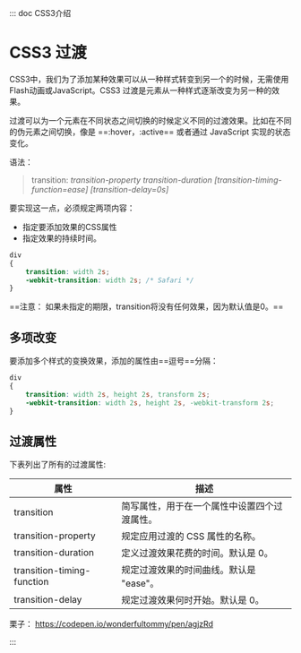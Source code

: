 ::: doc CSS3介绍

# CSS3 过渡

CSS3中，我们为了添加某种效果可以从一种样式转变到另一个的时候，无需使用Flash动画或JavaScript。CSS3 过渡是元素从一种样式逐渐改变为另一种的效果。

过渡可以为一个元素在不同状态之间切换的时候定义不同的过渡效果。比如在不同的伪元素之间切换，像是 ==:hover，:active== 或者通过 JavaScript 实现的状态变化。

语法：

> transition: *transition-property transition-duration [transition-timing-function=ease] [transition-delay=0s]*

要实现这一点，必须规定两项内容：

- 指定要添加效果的CSS属性
- 指定效果的持续时间。

```css
div
{
    transition: width 2s;
    -webkit-transition: width 2s; /* Safari */
}
```

==注意： 如果未指定的期限，transition将没有任何效果，因为默认值是0。==

## 多项改变
要添加多个样式的变换效果，添加的属性由==逗号==分隔：

```css
div
{
    transition: width 2s, height 2s, transform 2s;
    -webkit-transition: width 2s, height 2s, -webkit-transform 2s;
}
```

## 过渡属性
下表列出了所有的过渡属性:

|属性| 描述 |
|--- | -----|
|transition	|简写属性，用于在一个属性中设置四个过渡属性。|
|transition-property|	规定应用过渡的 CSS 属性的名称。	|
|transition-duration|	定义过渡效果花费的时间。默认是 0。|	
|transition-timing-function|	规定过渡效果的时间曲线。默认是 "ease"。|	
|transition-delay|	规定过渡效果何时开始。默认是 0。|

栗子： https://codepen.io/wonderfultommy/pen/agjzRd

:::
